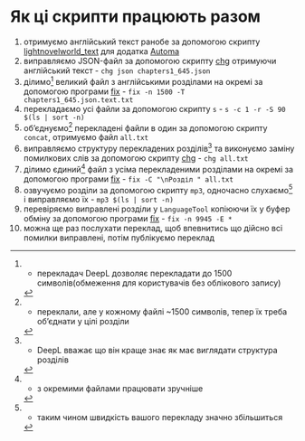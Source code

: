 # Як ці скрипти працюють разом

1. отримуємо англійський текст ранобе за допомогою скрипту [lightnovelworld_text](https://github.com/Medoo48/scripts/blob/main/lightnovelworld_text.automa.json) для додатка [Automa](https://www.automa.site/)
2. виправляємо JSON-файл за допомогою скрипту [chg](https://github.com/Medoo48/scripts/blob/main/chg_usage.md) отримуючи англійський текст - `chg json chapters1_645.json`
3. ділимо[^1] великий файл з англійськими розділами на окремі за допомогою програми [fix](https://github.com/Medoo48/scripts/blob/main/fix_usage.md) - `fix -n 1500 -T chapters1_645.json.text.txt`
4. перекладаємо усі файли за допомогою скрипту `s` - `s -c 1 -r -S 90 $(ls | sort -n)`
5. обʼєднуємо[^2] перекладені файли в один за допомогою скрипту `concat`, отримуємо файл `all.txt`
6. виправляємо структуру перекладених розділів[^3] та виконуємо заміну помилкових слів за допомогою скрипту [chg](https://github.com/Medoo48/scripts/blob/main/chg_usage.md) - `chg all.txt`
7. ділимо єдиний[^4] файл з усіма перекладеними розділами на окремі за допомогою програми [fix](https://github.com/Medoo48/scripts/blob/main/fix_usage.md) - `fix -C "\nРозділ " all.txt`
8. озвучуємо розділи за допомогою скрипту `mp3`, одночасно слухаємо[^5] і виправляємо їх - `mp3 $(ls | sort -n)`
9. перевіряємо виправлені розділи у `LanguageTool` копіюючи їх у буфер обміну за допомогою програми [fix](https://github.com/Medoo48/scripts/blob/main/fix_usage.md) - `fix -n 9945 -E *`
10. можна ще раз послухати переклад, щоб впевнитись що дійсно всі помилки виправлені, потім публікуємо переклад

[^1]: - перекладач DeepL дозволяє перекладати до 1500 символів(обмеження для користувачів без облікового запису)
[^2]: - переклали, але у кожному файлі ~1500 символів, тепер їх треба обʼєднати у цілі розділи
[^3]: - DeepL вважає що він краще знає як має виглядати структура розділів
[^4]: - з окремими файлами працювати зручніше
[^5]: - таким чином швидкість вашого перекладу значно збільшиться
